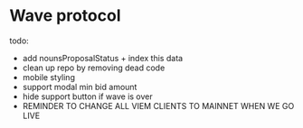 # Wave protocol

todo:
- add nounsProposalStatus + index this data
- clean up repo by removing dead code
- mobile styling
- support modal min bid amount
- hide support button if wave is over
- REMINDER TO CHANGE ALL VIEM CLIENTS TO MAINNET WHEN WE GO LIVE
